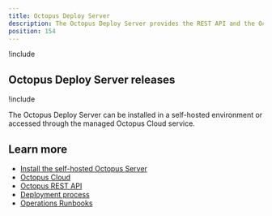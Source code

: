 ```yaml
---
title: Octopus Deploy Server
description: The Octopus Deploy Server provides the REST API and the Octopus Web Portal to manage your deployments and infrastructure.
position: 154
---
```


!include <octopus-deploy-server>

## Octopus Deploy Server releases

!include <octopus-releases>

The Octopus Deploy Server can be installed in a self-hosted environment or accessed through the managed Octopus Cloud service.

## Learn more

- [Install the self-hosted Octopus Server](/docs/installation/index.md)
- [Octopus Cloud](/docs/octopus-cloud/index.md)
- [Octopus REST API](/docs/octopus-rest-api/index.md)
- [Deployment process](/docs/deployment-process/index.md)
- [Operations Runbooks](/docs/operations-runbooks/index.md)